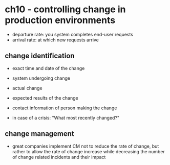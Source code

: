 # ch10 - controlling change in production environments

- departure rate: you system completes end-user requests
- arrival rate: at which new requests arrive

## change identification

- exact time and date of the change
- system undergoing change
- actual change
- expected results of the change
- contact information of person making the change

- in case of a crisis: "What most recently changed?"

## change management

- great companies implement CM not to reduce the rate of change, but rather to
  allow the rate of change increase while decreasing the number of change
  related incidents and their impact

